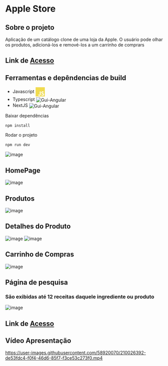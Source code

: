 # Apple Store
## Sobre o projeto
Aplicação de um catálogo clone de uma loja da Apple. O usuário pode olhar os produtos, adicioná-los e remové-los a um carrinho de comprars

## Link de [Acesso](https://apple-store-beta.vercel.app/)

## Ferramentas e depêndencias de build

- Javascript <img align="center" alt="Gui-Js" height="30" width="30" src="https://raw.githubusercontent.com/devicons/devicon/master/icons/javascript/javascript-plain.svg"> 
- Typescript <img align="center" alt="Gui-Angular" height="30" width="30" src="https://cdn.jsdelivr.net/gh/devicons/devicon/icons/typescript/typescript-original.svg">
- NextJS <img align="center" alt="Gui-Angular" height="30" width="30" src="https://cdn.jsdelivr.net/gh/devicons/devicon/icons/nextjs/nextjs-original.svg">

Baixar dependências
```bash
npm install
```
Rodar o projeto
```bash
npm run dev
```
![image](https://user-images.githubusercontent.com/58920070/210026022-5f17bd49-f75f-4a6e-801b-018952171b89.png)

## HomePage
![image](https://user-images.githubusercontent.com/58920070/210026196-d2719252-568d-41ca-a2eb-fee46882dbd7.png)

## Produtos
![image](https://user-images.githubusercontent.com/58920070/210026232-9d056898-f197-4e98-a132-ee2d6d9707c8.png)

## Detalhes do Produto
![image](https://user-images.githubusercontent.com/58920070/210026266-085dd9a9-f355-4d78-8251-1d9fb380668a.png)
![image](https://user-images.githubusercontent.com/58920070/210026291-e192ccab-488d-4d21-b475-b4f681d08609.png)

## Carrinho de Compras
![image](https://user-images.githubusercontent.com/58920070/210026325-bc32fa51-6f90-4855-a302-1800be1c2dc5.png)


## Página de pesquisa
### São exibidas até 12 receitas daquele ingrediente ou produto
![image](https://user-images.githubusercontent.com/58920070/201811467-9bc9800b-c3bc-4f98-9bb2-7dce5eaa1913.png)

## Link de [Acesso](https://apple-store-beta.vercel.app/)

## Vídeo Apresentação

https://user-images.githubusercontent.com/58920070/210026392-de53fdc4-f0f4-46d6-85f7-f3ce53c273f0.mp4
